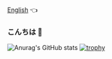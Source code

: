 [English](README_jp.md) 👈
### こんちは 👋
![Anurag's GitHub stats](https://github-readme-stats.vercel.app/api?username=bakatsuyuki&show_icons=true&theme=radical)
[![trophy](https://github-profile-trophy.vercel.app/?username=bakatsuyuki&theme=onedark)](https://github.com/ryo-ma/github-profile-trophy)
<!--
**bakatsuyuki/bakatsuyuki** is a ✨ _special_ ✨ repository because its `README.md` (this file) appears on your GitHub profile.

Here are some ideas to get you started:

- 🔭 I’m currently working on ...
- 🌱 I’m currently learning ...
- 👯 I’m looking to collaborate on ...
- 🤔 I’m looking for help with ...
- 💬 Ask me about ...
- 📫 How to reach me: ...
- 😄 Pronouns: ...
- ⚡ Fun fact: ...
-->
